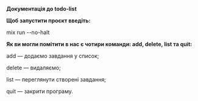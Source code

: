 **Документація до todo-list**

**Щоб запустити проєкт введіть:**

mix run --no-halt

**Як ви могли помітити в нас є чотири команди: add, delete, list та quit:**

add — додаємо завдання у список;

delete — видаляємо;

list — переглянути створені завдання;

quit — закрити програму.
